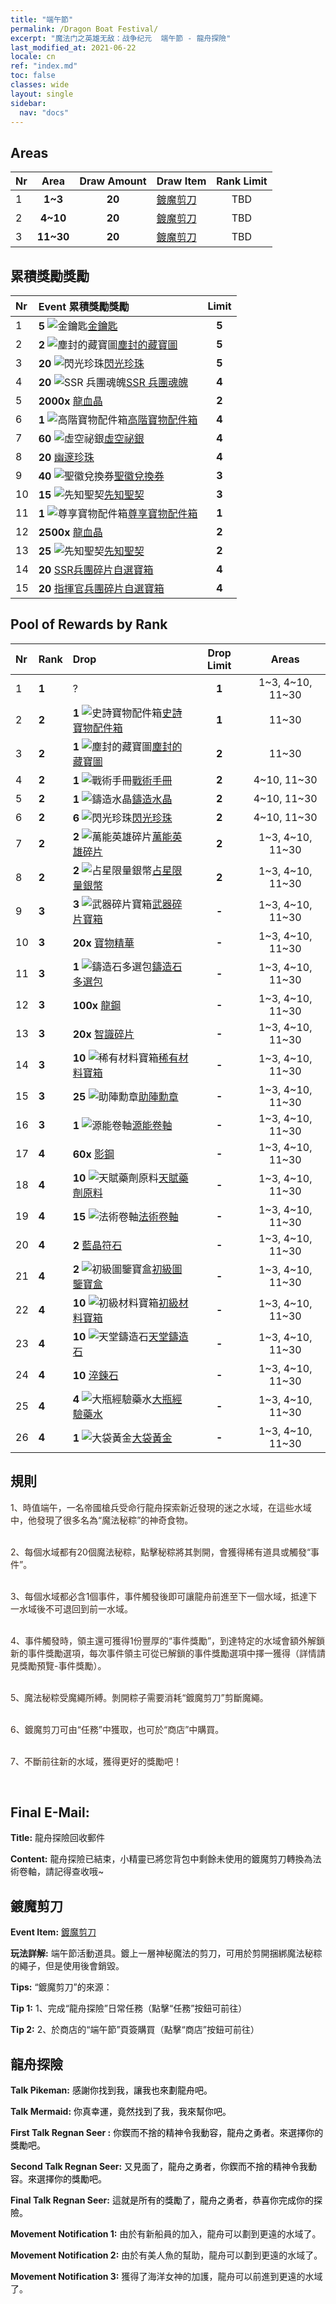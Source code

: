 ```yaml
---
title: "端午節"
permalink: /Dragon Boat Festival/
excerpt: "魔法门之英雄无敌：战争纪元  端午節 - 龍舟探險"
last_modified_at: 2021-06-22
locale: cn
ref: "index.md"
toc: false
classes: wide
layout: single
sidebar:
  nav: "docs"
---
```




## Areas

  |  Nr  | Area | Draw Amount | Draw Item | Rank Limit | 
  |:-----|:----:|:-----------:|:-----------|:----------:|
  | 1 | **1~3** | **20** | [鍍魔剪刀](/cn/Items/con_2175/) | TBD |
  | 2 | **4~10** | **20** | [鍍魔剪刀](/cn/Items/con_2175/) | TBD |
  | 3 | **11~30** | **20** | [鍍魔剪刀](/cn/Items/con_2175/) | TBD |


## 累積獎勵獎勵

  |  Nr  | Event 累積獎勵獎勵 | Limit |
  |:-----|:-------------|:-----:|
  | 1 | **5** ![金鑰匙](/images/t/i_tool_3041.png)[金鑰匙](/cn/Items/con_783/) | **5** |
  | 2 | **2** ![塵封的藏寶圖](/images/t/i_810102.png)[塵封的藏寶圖](/cn/Items/con_1156/) | **5** |
  | 3 | **20** ![閃光珍珠](/images/t/i_10013.png)[閃光珍珠](/cn/Items/con_527/) | **5** |
  | 4 | **20** ![SSR 兵團魂魄](/images/t/i_10021.png)[SSR 兵團魂魄](/cn/Items/con_535/) | **4** |
  | 5 |  **2000x** [龍血晶](/cn/Items/con_879/) | **2** |
  | 6 | **1** ![高階寶物配件箱](/images/t/i_907047.png)[高階寶物配件箱](/cn/Items/con_1507/) | **4** |
  | 7 | **60** ![虛空祕銀](/images/t/i_3075.png)[虛空祕銀](/cn/Items/con_817/) | **4** |
  | 8 | **20** [幽邃珍珠](/cn/Items/con_2135/) | **4** |
  | 9 | **40** ![聖徽兌換券](/images/t/i_10003.png)[聖徽兌換券](/cn/Items/con_513/) | **3** |
  | 10 | **15** ![先知聖契](/images/t/i_3074.png)[先知聖契](/cn/Items/con_816/) | **3** |
  | 11 | **1** ![尊享寶物配件箱](/images/t/i_906054.png)[尊享寶物配件箱](/cn/Items/con_1874/) | **1** |
  | 12 |  **2500x** [龍血晶](/cn/Items/con_879/) | **2** |
  | 13 | **25** ![先知聖契](/images/t/i_3074.png)[先知聖契](/cn/Items/con_816/) | **2** |
  | 14 | **20** [SSR兵團碎片自選寶箱](/cn/Items/con_2172/) | **4** |
  | 15 | **20** [指揮官兵團碎片自選寶箱](/cn/Items/con_2173/) | **4** |


## Pool of Rewards by Rank

  |  Nr  | Rank | Drop | Drop Limit | Areas |
  |:-----|:-----|:-----|:----------:|:-----:|
  | 1 | **1** | ? | **1** | 1~3, 4~10, 11~30 |
  | 2 | **2** | **1** ![史詩寶物配件箱](/images/t/i_907181.png)[史詩寶物配件箱](/cn/Items/con_1926/) | **1** | 11~30 |
  | 3 | **2** | **1** ![塵封的藏寶圖](/images/t/i_810102.png)[塵封的藏寶圖](/cn/Items/con_1156/) | **2** | 11~30 |
  | 4 | **2** | **1** ![戰術手冊](/images/t/i_994013.png)[戰術手冊](/cn/Items/unk_2115/) | **2** | 4~10, 11~30 |
  | 5 | **2** | **1** ![鑄造水晶](/images/t/artifact_41002.png)[鑄造水晶](/cn/Items/art_189/) | **2** | 4~10, 11~30 |
  | 6 | **2** | **6** ![閃光珍珠](/images/t/i_10013.png)[閃光珍珠](/cn/Items/con_527/) | **2** | 4~10, 11~30 |
  | 7 | **2** | **2** ![萬能英雄碎片](/images/t/i_tool_3002.png)[萬能英雄碎片](/cn/Items/her_358/) | **2** | 1~3, 4~10, 11~30 |
  | 8 | **2** | **2** ![占星限量銀幣](/images/t/artifact_41003.png)[占星限量銀幣](/cn/Items/con_969/) | **2** | 1~3, 4~10, 11~30 |
  | 9 | **3** | **3** ![武器碎片寶箱](/images/t/i_906044.png)[武器碎片寶箱](/cn/Items/con_1367/) | **-** | 1~3, 4~10, 11~30 |
  | 10 | **3** |  **20x** [寶物精華](/cn/Items/con_905/) | **-** | 1~3, 4~10, 11~30 |
  | 11 | **3** | **1** ![鑄造石多選包](/images/t/i_907094.png)[鑄造石多選包](/cn/Items/con_1480/) | **-** | 1~3, 4~10, 11~30 |
  | 12 | **3** |  **100x** [龍鋼](/cn/Items/con_880/) | **-** | 1~3, 4~10, 11~30 |
  | 13 | **3** |  **20x** [智識碎片](/cn/Items/con_911/) | **-** | 1~3, 4~10, 11~30 |
  | 14 | **3** | **10** ![稀有材料寶箱](/images/t/i_304001.png)[稀有材料寶箱](/cn/Items/con_757/) | **-** | 1~3, 4~10, 11~30 |
  | 15 | **3** | **25** ![助陣勳章](/images/t/i_994011.png)[助陣勳章](/cn/Items/unk_2116/) | **-** | 1~3, 4~10, 11~30 |
  | 16 | **3** | **1** ![源能卷軸](/images/t/i_backup_icon2.png)[源能卷軸](/cn/Items/con_830/) | **-** | 1~3, 4~10, 11~30 |
  | 17 | **4** |  **60x** [影鋼](/cn/Items/con_881/) | **-** | 1~3, 4~10, 11~30 |
  | 18 | **4** | **10** ![天賦藥劑原料](/images/t/i_3049.png)[天賦藥劑原料](/cn/Items/con_1120/) | **-** | 1~3, 4~10, 11~30 |
  | 19 | **4** | **15** ![法術卷軸](/images/t/i_tool_3004.png)[法術卷軸](/cn/Items/con_694/) | **-** | 1~3, 4~10, 11~30 |
  | 20 | **4** | **2** [藍晶符石](/cn/Items/con_716/) | **-** | 1~3, 4~10, 11~30 |
  | 21 | **4** | **2** ![初級圖鑒寶盒](/images/t/i_tujianhezi1.png)[初級圖鑒寶盒](/cn/Items/con_774/) | **-** | 1~3, 4~10, 11~30 |
  | 22 | **4** | **10** ![初級材料寶箱](/images/t/i_304002.png)[初級材料寶箱](/cn/Items/con_756/) | **-** | 1~3, 4~10, 11~30 |
  | 23 | **4** | **10** ![天堂鑄造石](/images/t/artifact_41001.png)[天堂鑄造石](/cn/Items/art_188/) | **-** | 1~3, 4~10, 11~30 |
  | 24 | **4** | **10** [淬鍊石](/cn/Items/con_814/) | **-** | 1~3, 4~10, 11~30 |
  | 25 | **4** | **4** ![大瓶經驗藥水](/images/t/i_502.png)[大瓶經驗藥水](/cn/Items/con_702/) | **-** | 1~3, 4~10, 11~30 |
  | 26 | **4** | **1** ![大袋黃金](/images/t/i_512.png)[大袋黃金](/cn/Items/con_714/) | **-** | 1~3, 4~10, 11~30 |


## 規則

  <span style="color: #3c2a1e">1、時值端午，一名帝國槍兵受命行龍舟探索新近發現的迷之水域，在這些水域中，他發現了很多名為“魔法秘粽”的神奇食物。</span><br/>

<br/>  <span style="color: #3c2a1e">2、每個水域都有20個魔法秘粽，點擊秘粽將其剝開，會獲得稀有道具或觸發“事件”。</span><br/>

<br/>  <span style="color: #3c2a1e">3、每個水域都必含1個事件，事件觸發後即可讓龍舟前進至下一個水域，抵達下一水域後不可退回到前一水域。</span><br/>

<br/>  <span style="color: #3c2a1e">4、事件觸發時，領主還可獲得1份豐厚的“事件獎勵”，到達特定的水域會額外解鎖新的事件獎勵選項，每次事件領主可從已解鎖的事件獎勵選項中擇一獲得（詳情請見獎勵預覽-事件獎勵）。</span><br/>

<br/>  <span style="color: #3c2a1e">5、魔法秘粽受魔繩所縛。剝開粽子需要消耗“鍍魔剪刀”剪斷魔繩。</span><br/>

<br/>  <span style="color: #3c2a1e">6、鍍魔剪刀可由“任務”中獲取，也可於“商店”中購買。</span><br/>

<br/>  <span style="color: #3c2a1e">7、不斷前往新的水域，獲得更好的獎勵吧！</span><br/>

<br/>

## Final E-Mail:

  **Title:** 龍舟探險回收郵件

  **Content:** 龍舟探險已結束，小精靈已將您背包中剩餘未使用的鍍魔剪刀轉換為法術卷軸，請記得查收哦~



## 鍍魔剪刀

  **Event Item:** [鍍魔剪刀](/cn/Items/con_2175/)

  **玩法詳解:** 端午節活動道具。鍍上一層神秘魔法的剪刀，可用於剪開捆綁魔法秘粽的繩子，但是使用後會銷毀。

  **Tips:** “鍍魔剪刀”的來源：

  **Tip 1:** 1、完成“龍舟探險”日常任務（點擊“任務”按鈕可前往）

  **Tip 2:** 2、於商店的“端午節”頁簽購買（點擊“商店”按鈕可前往）



## 龍舟探險

  **Talk Pikeman:** <span style="color: #000000">感謝你找到我，讓我也來劃龍舟吧。</span>

  **Talk Mermaid:** <span style="color: #000000">你真幸運，竟然找到了我，我來幫你吧。</span>

  **First Talk Regnan Seer :** <span style="color: #000000">你鍥而不捨的精神令我動容，龍舟之勇者。來選擇你的獎勵吧。</span>

  **Second Talk Regnan Seer:** <span style="color: #000000">又見面了，龍舟之勇者，你鍥而不捨的精神令我動容。來選擇你的獎勵吧。</span>

  **Final Talk Regnan Seer:** <span style="color: #000000">這就是所有的獎勵了，龍舟之勇者，恭喜你完成你的探險。</span>

  **Movement Notification 1:** 由於有新船員的加入，龍舟可以劃到更遠的水域了。

  **Movement Notification 2:** 由於有美人魚的幫助，龍舟可以劃到更遠的水域了。

  **Movement Notification 3:** 獲得了海洋女神的加護，龍舟可以前進到更遠的水域了。

